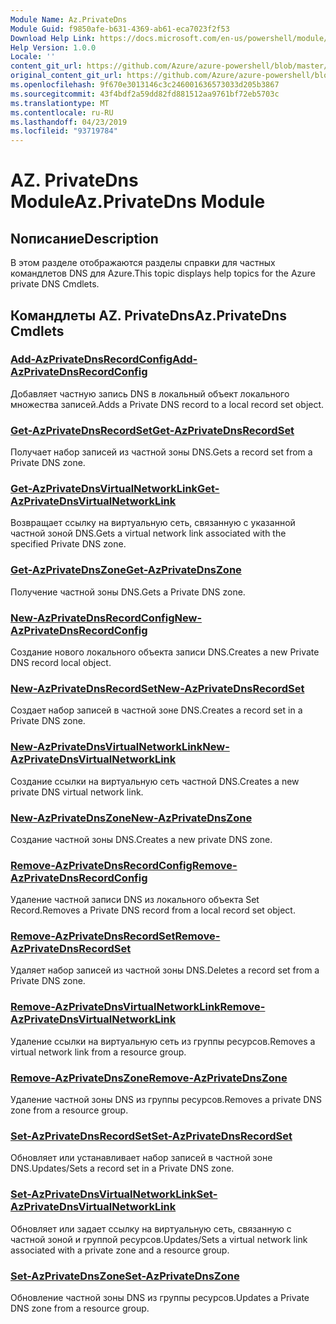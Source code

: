 ```yaml
---
Module Name: Az.PrivateDns
Module Guid: f9850afe-b631-4369-ab61-eca7023f2f53
Download Help Link: https://docs.microsoft.com/en-us/powershell/module/az.privatedns
Help Version: 1.0.0
Locale: ''
content_git_url: https://github.com/Azure/azure-powershell/blob/master/src/PrivateDns/PrivateDns/help/Az.PrivateDNS.md
original_content_git_url: https://github.com/Azure/azure-powershell/blob/master/src/PrivateDns/PrivateDns/help/Az.PrivateDNS.md
ms.openlocfilehash: 9f670e3013146c3c246001636573033d205b3867
ms.sourcegitcommit: 43f4bdf2a59dd82fd881512aa9761bf72eb5703c
ms.translationtype: MT
ms.contentlocale: ru-RU
ms.lasthandoff: 04/23/2019
ms.locfileid: "93719784"
---
```

# <span data-ttu-id="26448-101">AZ. PrivateDns Module</span><span class="sxs-lookup"><span data-stu-id="26448-101">Az.PrivateDns Module</span></span>
## <span data-ttu-id="26448-102">Nописание</span><span class="sxs-lookup"><span data-stu-id="26448-102">Description</span></span>
<span data-ttu-id="26448-103">В этом разделе отображаются разделы справки для частных командлетов DNS для Azure.</span><span class="sxs-lookup"><span data-stu-id="26448-103">This topic displays help topics for the Azure private DNS Cmdlets.</span></span>

## <span data-ttu-id="26448-104">Командлеты AZ. PrivateDns</span><span class="sxs-lookup"><span data-stu-id="26448-104">Az.PrivateDns Cmdlets</span></span>
### [<span data-ttu-id="26448-105">Add-AzPrivateDnsRecordConfig</span><span class="sxs-lookup"><span data-stu-id="26448-105">Add-AzPrivateDnsRecordConfig</span></span>](Add-AzPrivateDnsRecordConfig.md)
<span data-ttu-id="26448-106">Добавляет частную запись DNS в локальный объект локального множества записей.</span><span class="sxs-lookup"><span data-stu-id="26448-106">Adds a Private DNS record to a local record set object.</span></span>

### [<span data-ttu-id="26448-107">Get-AzPrivateDnsRecordSet</span><span class="sxs-lookup"><span data-stu-id="26448-107">Get-AzPrivateDnsRecordSet</span></span>](Get-AzPrivateDnsRecordSet.md)
<span data-ttu-id="26448-108">Получает набор записей из частной зоны DNS.</span><span class="sxs-lookup"><span data-stu-id="26448-108">Gets a record set from a Private DNS zone.</span></span>

### [<span data-ttu-id="26448-109">Get-AzPrivateDnsVirtualNetworkLink</span><span class="sxs-lookup"><span data-stu-id="26448-109">Get-AzPrivateDnsVirtualNetworkLink</span></span>](Get-AzPrivateDnsVirtualNetworkLink.md)
<span data-ttu-id="26448-110">Возвращает ссылку на виртуальную сеть, связанную с указанной частной зоной DNS.</span><span class="sxs-lookup"><span data-stu-id="26448-110">Gets a virtual network link associated with the specified Private DNS zone.</span></span>

### [<span data-ttu-id="26448-111">Get-AzPrivateDnsZone</span><span class="sxs-lookup"><span data-stu-id="26448-111">Get-AzPrivateDnsZone</span></span>](Get-AzPrivateDnsZone.md)
<span data-ttu-id="26448-112">Получение частной зоны DNS.</span><span class="sxs-lookup"><span data-stu-id="26448-112">Gets a Private DNS zone.</span></span>

### [<span data-ttu-id="26448-113">New-AzPrivateDnsRecordConfig</span><span class="sxs-lookup"><span data-stu-id="26448-113">New-AzPrivateDnsRecordConfig</span></span>](New-AzPrivateDnsRecordConfig.md)
<span data-ttu-id="26448-114">Создание нового локального объекта записи DNS.</span><span class="sxs-lookup"><span data-stu-id="26448-114">Creates a new Private DNS record local object.</span></span>

### [<span data-ttu-id="26448-115">New-AzPrivateDnsRecordSet</span><span class="sxs-lookup"><span data-stu-id="26448-115">New-AzPrivateDnsRecordSet</span></span>](New-AzPrivateDnsRecordSet.md)
<span data-ttu-id="26448-116">Создает набор записей в частной зоне DNS.</span><span class="sxs-lookup"><span data-stu-id="26448-116">Creates a record set in a Private DNS zone.</span></span>

### [<span data-ttu-id="26448-117">New-AzPrivateDnsVirtualNetworkLink</span><span class="sxs-lookup"><span data-stu-id="26448-117">New-AzPrivateDnsVirtualNetworkLink</span></span>](New-AzPrivateDnsVirtualNetworkLink.md)
<span data-ttu-id="26448-118">Создание ссылки на виртуальную сеть частной DNS.</span><span class="sxs-lookup"><span data-stu-id="26448-118">Creates a new private DNS virtual network link.</span></span>

### [<span data-ttu-id="26448-119">New-AzPrivateDnsZone</span><span class="sxs-lookup"><span data-stu-id="26448-119">New-AzPrivateDnsZone</span></span>](New-AzPrivateDnsZone.md)
<span data-ttu-id="26448-120">Создание частной зоны DNS.</span><span class="sxs-lookup"><span data-stu-id="26448-120">Creates a new private DNS zone.</span></span>

### [<span data-ttu-id="26448-121">Remove-AzPrivateDnsRecordConfig</span><span class="sxs-lookup"><span data-stu-id="26448-121">Remove-AzPrivateDnsRecordConfig</span></span>](Remove-AzPrivateDnsRecordConfig.md)
<span data-ttu-id="26448-122">Удаление частной записи DNS из локального объекта Set Record.</span><span class="sxs-lookup"><span data-stu-id="26448-122">Removes a Private DNS record from a local record set object.</span></span>

### [<span data-ttu-id="26448-123">Remove-AzPrivateDnsRecordSet</span><span class="sxs-lookup"><span data-stu-id="26448-123">Remove-AzPrivateDnsRecordSet</span></span>](Remove-AzPrivateDnsRecordSet.md)
<span data-ttu-id="26448-124">Удаляет набор записей из частной зоны DNS.</span><span class="sxs-lookup"><span data-stu-id="26448-124">Deletes a record set from a Private DNS zone.</span></span>

### [<span data-ttu-id="26448-125">Remove-AzPrivateDnsVirtualNetworkLink</span><span class="sxs-lookup"><span data-stu-id="26448-125">Remove-AzPrivateDnsVirtualNetworkLink</span></span>](Remove-AzPrivateDnsVirtualNetworkLink.md)
<span data-ttu-id="26448-126">Удаление ссылки на виртуальную сеть из группы ресурсов.</span><span class="sxs-lookup"><span data-stu-id="26448-126">Removes a virtual network link from a resource group.</span></span>

### [<span data-ttu-id="26448-127">Remove-AzPrivateDnsZone</span><span class="sxs-lookup"><span data-stu-id="26448-127">Remove-AzPrivateDnsZone</span></span>](Remove-AzPrivateDnsZone.md)
<span data-ttu-id="26448-128">Удаление частной зоны DNS из группы ресурсов.</span><span class="sxs-lookup"><span data-stu-id="26448-128">Removes a private DNS zone from a resource group.</span></span>

### [<span data-ttu-id="26448-129">Set-AzPrivateDnsRecordSet</span><span class="sxs-lookup"><span data-stu-id="26448-129">Set-AzPrivateDnsRecordSet</span></span>](Set-AzPrivateDnsRecordSet.md)
<span data-ttu-id="26448-130">Обновляет или устанавливает набор записей в частной зоне DNS.</span><span class="sxs-lookup"><span data-stu-id="26448-130">Updates/Sets a record set in a Private DNS zone.</span></span>

### [<span data-ttu-id="26448-131">Set-AzPrivateDnsVirtualNetworkLink</span><span class="sxs-lookup"><span data-stu-id="26448-131">Set-AzPrivateDnsVirtualNetworkLink</span></span>](Set-AzPrivateDnsVirtualNetworkLink.md)
<span data-ttu-id="26448-132">Обновляет или задает ссылку на виртуальную сеть, связанную с частной зоной и группой ресурсов.</span><span class="sxs-lookup"><span data-stu-id="26448-132">Updates/Sets a virtual network link associated with a private zone and a resource group.</span></span>

### [<span data-ttu-id="26448-133">Set-AzPrivateDnsZone</span><span class="sxs-lookup"><span data-stu-id="26448-133">Set-AzPrivateDnsZone</span></span>](Set-AzPrivateDnsZone.md)
<span data-ttu-id="26448-134">Обновление частной зоны DNS из группы ресурсов.</span><span class="sxs-lookup"><span data-stu-id="26448-134">Updates a Private DNS zone from a resource group.</span></span>

